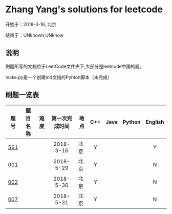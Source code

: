 # Zhang Yang's solutions for leetcode

开始于：2018-3-16, 北京

结束于：UNknown,UNknow

## 说明

刷题所写的文档位于LeetCode文件夹下,大部分是leetcode中国的题。

make.py是一个创建md文档的Pyhton脚本（未完成）

## 刷题一览表

|题号|题目名称|难度|第一次完成时间|地点|C++|Java|Python|English|
|:--:|:-:|:-:|:-:|-|:-:|:-:|:-:|:-:|
|[561](https://github.com/zyzisyz/ZY-LeetCode/blob/master/LeetCode/561/561.md)|||2018-3-16|北京|Y|||Y|
|[001](https://github.com/zyzisyz/ZY-LeetCode/tree/master/LeetCode/001/001.md)|||2018-5-29|北京|Y|||N|
|[002](https://github.com/zyzisyz/ZY-LeetCode/tree/master/LeetCode/002/002.md)|||2018-5-30|北京|Y|||N|
|[007](https://github.com/zyzisyz/ZY-LeetCode/tree/master/LeetCode/007/007.md)|||2018-5-31|北京|Y|||N|
